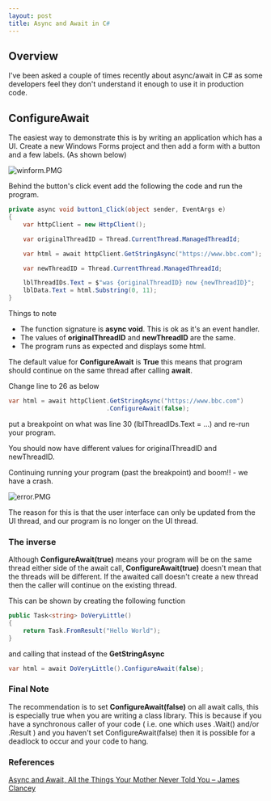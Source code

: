 ```yaml
---
layout: post
title: Async and Await in C#
---
```


## Overview

I've been asked a couple of times recently about async/await in C# as some developers feel they don't understand it enough to use it in production code.

## ConfigureAwait

The easiest way to demonstrate this is by writing an application which has a UI.   Create a new Windows Forms project and then add a form with a button and a few labels.  (As shown below)

![winform.PMG]({{site.baseurl}}/images/async_await/winform.PNG)


Behind the button's click event add the following the code and run the program.

```c#
private async void button1_Click(object sender, EventArgs e)
{
    var httpClient = new HttpClient();

    var originalThreadID = Thread.CurrentThread.ManagedThreadId;

    var html = await httpClient.GetStringAsync("https://www.bbc.com");

    var newThreadID = Thread.CurrentThread.ManagedThreadId;

    lblThreadIDs.Text = $"was {originalThreadID} now {newThreadID}";
    lblData.Text = html.Substring(0, 11);
}
```
Things to note
*   The function signature is __async void__.  This is ok as it's an event handler.
*   The values of __originalThreadID__ and __newThreadID__ are the same. 
*   The program runs as expected and displays some html.

The default value for __ConfigureAwait__ is __True__ this means that program should continue on the same thread after calling __await__.

Change line to 26 as below

```c#
var html = await httpClient.GetStringAsync("https://www.bbc.com")
                           .ConfigureAwait(false);
```                                       
put a breakpoint on what was line 30 (lblThreadIDs.Text = ...) and re-run your program.

You should now have different values for originalThreadID and newThreadID.

Continuing running your program (past the breakpoint) and boom!! - we have a crash.

![error.PMG]({{site.baseurl}}/images/async_await/error.PNG)

The reason for this is that the user interface can only be updated from the UI thread,  and our program is no longer on the UI thread.

### The inverse
Although __ConfigureAwait(true)__ means your program will be on the same thread either side of the await call,  __ConfigureAwait(true)__ doesn't mean that the threads will be different.  If the awaited call doesn't create a new thread then the caller will continue on the existing thread. 

This can be shown by creating the following function

```c#
public Task<string> DoVeryLittle()
{
    return Task.FromResult("Hello World");
}
```
and calling that instead of the __GetStringAsync__

```c#
var html = await DoVeryLittle().ConfigureAwait(false);
```

### Final Note
The recommendation is to set __ConfigureAwait(false)__ on all await calls,  this is especially true when you are writing a class library. This is because if you have a synchronous caller of your code ( i.e. one which uses .Wait() and/or .Result ) and you haven't set ConfigureAwait(false) then it is possible for a deadlock to occur and your code to hang.
  
### References
[Async and Await, All the Things Your Mother Never Told You – James Clancey](https://www.youtube.com/watch?v=jgxJbshvCXQ)